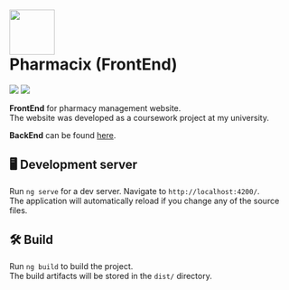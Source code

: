 <h1><img width=80 src="https://github.com/MrQuackDuck/PharmacixBackend/assets/61251075/75797229-2171-4427-a2b5-75f62f7ab90e" /> <div>Pharmacix (FrontEnd)</div></h1>
<p>
  <a href="https://angular.io/"><img src="https://img.shields.io/badge/Angular-gray?color=DE3036&logo=angular" /></a>
  <a href="https://rxjs.dev/"><img src="https://img.shields.io/badge/RxJs-gray?color=D11B9A&logo=reactivex" /></a>
</p>

<b>FrontEnd</b> for pharmacy management website. <br>
The website was developed as a coursework project at my university. <br>

<b>BackEnd</b> can be found <a href="https://github.com/MrQuackDuck/PharmacixBackend/tree/master">here</a>.

## 🖥 Development server

Run `ng serve` for a dev server. Navigate to `http://localhost:4200/`. <br>
The application will automatically reload if you change any of the source files.

## 🛠 Build

Run `ng build` to build the project. <br>
The build artifacts will be stored in the `dist/` directory.
